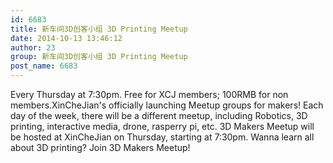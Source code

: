 ```yaml
---
id: 6683
title: 新车间3D创客小组 3D Printing Meetup
date: 2014-10-13 13:46:12
author: 23
group: 新车间3D创客小组 3D Printing Meetup
post_name: 6683
---
```


Every Thursday at 7:30pm. Free for XCJ members; 100RMB for non members.XinCheJian's officially launching Meetup groups for makers! Each day of the week, there will be a different meetup, including Robotics, 3D printing, interactive media, drone, rasperry pi, etc. 3D Makers Meetup will be hosted at XinCheJian on Thursday, starting at 7:30pm. Wanna learn all about 3D printing? Join 3D Makers Meetup!